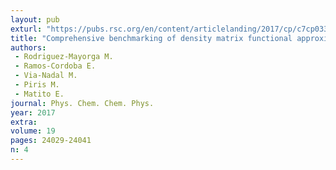 ```yaml
---
layout: pub
exturl: "https://pubs.rsc.org/en/content/articlelanding/2017/cp/c7cp03349d/unauth#!divAbstract"
title: "Comprehensive benchmarking of density matrix functional approximations"
authors:
 - Rodriguez-Mayorga M.
 - Ramos-Cordoba E.
 - Via-Nadal M.
 - Piris M.
 - Matito E.
journal: Phys. Chem. Chem. Phys.
year: 2017
extra: 
volume: 19
pages: 24029-24041
n: 4
---
```

